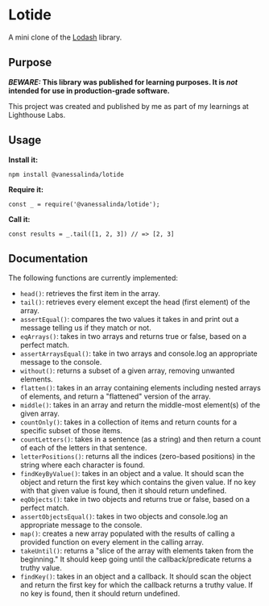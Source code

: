 # Lotide

A mini clone of the [Lodash](https://lodash.com) library.

## Purpose

**_BEWARE:_ This library was published for learning purposes. It is _not_ intended for use in production-grade software.**

This project was created and published by me as part of my learnings at Lighthouse Labs.

## Usage

**Install it:**

`npm install @vanessalinda/lotide`

**Require it:**

`const _ = require('@vanessalinda/lotide');`

**Call it:**

`const results = _.tail([1, 2, 3]) // => [2, 3]`

## Documentation

The following functions are currently implemented:

- `head()`: retrieves the first item in the array.
- `tail()`: retrieves every element except the head (first element) of the array.
- `assertEqual()`: compares the two values it takes in and print out a message telling us if they match or not.
- `eqArrays()`: takes in two arrays and returns true or false, based on a perfect match.
- `assertArraysEqual()`: take in two arrays and console.log an appropriate message to the console.
- `without()`: returns a subset of a given array, removing unwanted elements.
- `flatten()`: takes in an array containing elements including nested arrays of elements, and return a "flattened" version of the array.
- `middle()`: takes in an array and return the middle-most element(s) of the given array.
- `countOnly()`: takes in a collection of items and return counts for a specific subset of those items.
- `countLetters()`: takes in a sentence (as a string) and then return a count of each of the letters in that sentence.
- `letterPositions()`: returns all the indices (zero-based positions) in the string where each character is found.
- `findKeyByValue()`: takes in an object and a value. It should scan the object and return the first key which contains the given value. If no key with that given value is found, then it should return undefined.
- `eqObjects()`: take in two objects and returns true or false, based on a perfect match.
- `assertObjectsEqual()`: takes in two objects and console.log an appropriate message to the console.
- `map()`: creates a new array populated with the results of calling a provided function on every element in the calling array.
- `takeUntil()`: returns a "slice of the array with elements taken from the beginning." It should keep going until the callback/predicate returns a truthy value.
- `findKey()`: takes in an object and a callback. It should scan the object and return the first key for which the callback returns a truthy value. If no key is found, then it should return undefined.
